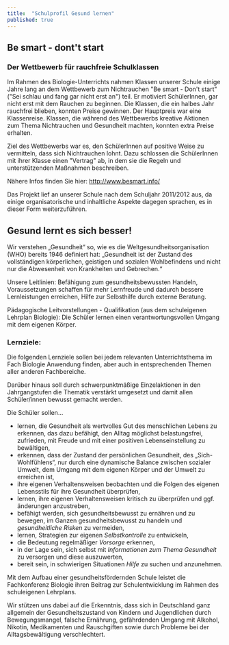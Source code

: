 ```yaml
---
title:  "Schulprofil Gesund lernen"
published: true
---
```



## Be smart - dont't start

### Der Wettbewerb f&uuml;r rauchfreie Schulklassen

Im Rahmen des Biologie-Unterrichts nahmen Klassen unserer Schule einige Jahre lang an dem Wettbewerb zum Nichtrauchen "Be smart - Don't start" ("Sei schlau und fang gar nicht erst an") teil. Er motiviert Sch&uuml;lerInnen, gar nicht erst mit dem Rauchen zu beginnen. Die Klassen, die ein halbes Jahr rauchfrei blieben, konnten Preise gewinnen. Der Hauptpreis war eine Klassenreise. Klassen, die w&auml;hrend des Wettbewerbs kreative Aktionen zum Thema Nichtrauchen und Gesundheit machten, konnten extra Preise erhalten.

Ziel des Wettbewerbs war es, den Sch&uuml;lerInnen auf positive Weise zu vermitteln, dass sich Nichtrauchen lohnt. Dazu schlossen die Sch&uuml;lerInnen mit ihrer Klasse einen "Vertrag" ab, in dem sie die Regeln und unterst&uuml;tzenden Ma&szlig;nahmen beschreiben. 

N&auml;here Infos finden Sie hier: http://www.besmart.info/  

Das Projekt lief an unserer Schule nach dem Schuljahr 2011/2012 aus, da einige organisatorische und inhaltliche Aspekte dagegen sprachen, es in dieser Form weiterzuf&uuml;hren.

## Gesund lernt es sich besser!

Wir verstehen „Gesundheit“ so, wie es die Weltgesundheitsorganisation (WHO) bereits 1946 definiert hat: „Gesundheit ist der Zustand des vollst&auml;ndigen k&ouml;rperlichen, geistigen und sozialen Wohlbefindens und nicht nur die Abwesenheit von Krankheiten und Gebrechen.“

Unsere Leitlinien: Bef&auml;higung zum gesundheitsbewussten Handeln, Voraussetzungen schaffen f&uuml;r mehr Lernfreude und dadurch bessere Lernleistungen erreichen, Hilfe zur Selbsthilfe durch externe Beratung.

P&auml;dagogische Leitvorstellungen - Qualifikation (aus dem schuleigenen Lehrplan Biologie): Die Sch&uuml;ler lernen einen verantwortungsvollen Umgang mit dem eigenen K&ouml;rper.

### Lernziele:

Die folgenden Lernziele sollen bei jedem relevanten Unterrichtsthema im Fach Biologie Anwendung finden, aber auch in entsprechenden Themen aller anderen Fachbereiche. 

Dar&uuml;ber hinaus soll durch schwerpunktm&auml;&szlig;ige Einzelaktionen in den Jahrgangstufen die Thematik verst&auml;rkt umgesetzt und damit allen Sch&uuml;ler/innen bewusst gemacht werden.

Die Sch&uuml;ler sollen...

- lernen, die Gesundheit als wertvolles Gut des menschlichen Lebens zu erkennen, das dazu bef&auml;higt, den Alltag m&ouml;glichst belastungsfrei, zufrieden, mit Freude und mit einer positiven Lebenseinstellung zu bew&auml;ltigen,
- erkennen, dass der Zustand der pers&ouml;nlichen Gesundheit, des „Sich-Wohlf&uuml;hlens“, nur durch eine dynamische Balance zwischen sozialer Umwelt, dem Umgang mit dem eigenen K&ouml;rper und der Umwelt zu erreichen ist,
- ihre eigenen Verhaltensweisen beobachten und die Folgen des eigenen Lebensstils f&uuml;r ihre Gesundheit &uuml;berpr&uuml;fen,
- lernen, ihre eigenen Verhaltensweisen kritisch zu &uuml;berpr&uuml;fen und ggf. &auml;nderungen anzustreben,
- bef&auml;higt werden, sich gesundheitsbewusst zu ern&auml;hren und zu bewegen, im Ganzen gesundheitsbewusst zu handeln und *gesundheitliche Risken* zu vermeiden,
- lernen, Strategien zur eigenen *Selbstkontrolle* zu entwickeln,
- die Bedeutung regelm&auml;&szlig;iger *Vorsorge* erkennen,
- in der Lage sein, sich selbst mit *Informationen zum Thema Gesundheit* zu versorgen und diese auszuwerten,
- bereit sein, in schwierigen Situationen *Hilfe* zu suchen und anzunehmen.

Mit dem Aufbau einer gesundheitsf&ouml;rdernden Schule leistet die Fachkonferenz Biologie ihren Beitrag zur Schulentwicklung im Rahmen des schuleigenen Lehrplans.

Wir st&uuml;tzen uns dabei auf die Erkenntnis, dass sich in Deutschland ganz allgemein der Gesundheitszustand von Kindern und Jugendlichen durch Bewegungsmangel, falsche Ern&auml;hrung, gef&auml;hrdenden Umgang mit Alkohol, Nikotin, Medikamenten und Rauschgiften sowie durch Probleme bei der Alltagsbew&auml;ltigung verschlechtert.
